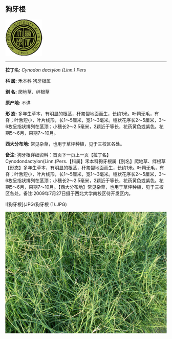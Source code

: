 ## 狗牙根

![西北大学校园网络植物志](JPG/nwu.gif)

---

**拉丁名:**  _Cynodon dactylon (Linn.) Pers_

**科 属:** 禾本科 狗牙根属

**别 名:** 爬地草、绊根草

**原产地:** 不详

**形  态:** 多年生草本，有明显的根茎，秆匍匐地面而生，长约1米。叶鞘无毛，有脊；叶舌短小，叶片线形，长1～5厘米，宽1～3毫米。穗状花序长2～5厘米，3～6枚呈指状排列在茎顶；小穗长2～2.5毫米，2颖近于等长，花药黄色或紫色。花期5～6月，果期7～10月。

**西大分布地:** 常见杂草，也用于草坪种植，见于三校区各处。

**备注:** 狗牙根详细资料：首页下一页上一页【拉丁名】Cynodondactylon(Linn.)Pers.【科属】禾本科狗牙根属【别名】爬地草、绊根草【形态】多年生草本，有明显的根茎，秆匍匐地面而生，长约1米。叶鞘无毛，有脊；叶舌短小，叶片线形，长1～5厘米，宽1～3毫米。穗状花序长2～5厘米，3～6枚呈指状排列在茎顶；小穗长2～2.5毫米，2颖近于等长，花药黄色或紫色。花期5～6月，果期7～10月。【西大分布地】常见杂草，也用于草坪种植，见于三校区各处。备注:2009年7月27日摄于西北大学南校区待开发区内。　

![狗牙根](JPG/狗牙根 (1).JPG) 

![狗牙根](JPG/狗牙根.JPG) 

